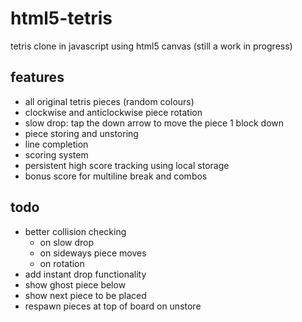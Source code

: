 # html5-tetris
tetris clone in javascript using html5 canvas (still a work in progress)

## features
- all original tetris pieces (random colours)
- clockwise and anticlockwise piece rotation
- slow drop: tap the down arrow to move the piece 1 block down
- piece storing and unstoring
- line completion
- scoring system 
- persistent high score tracking using local storage
- bonus score for multiline break and combos


## todo
- better collision checking
  - on slow drop
  - on sideways piece moves
  - on rotation
- add instant drop functionality
- show ghost piece below
- show next piece to be placed
- respawn pieces at top of board on unstore
